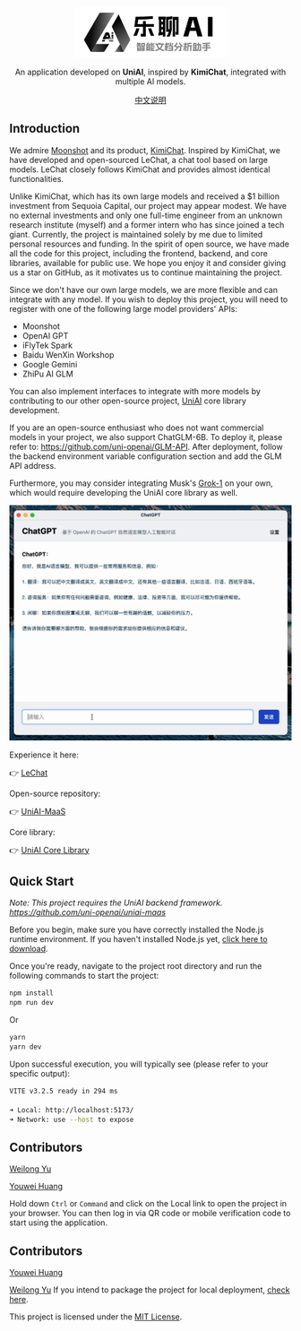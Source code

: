 <p align="center">
    <img height="90px" src="./img/logo.png"/>
</p>

<p align=center>An application developed on <b>UniAI</b>, inspired by <b>KimiChat</b>, integrated with multiple AI models.</p>

<p align=center> <a href="./README_CN.md">中文说明</a></p>

## Introduction

We admire [Moonshot](https://www.moonshot.cn/) and its product, [KimiChat](https://kimi.moonshot.cn/). Inspired by KimiChat, we have developed and open-sourced LeChat, a chat tool based on large models. LeChat closely follows KimiChat and provides almost identical functionalities.

Unlike KimiChat, which has its own large models and received a $1 billion investment from Sequoia Capital, our project may appear modest. We have no external investments and only one full-time engineer from an unknown research institute (myself) and a former intern who has since joined a tech giant. Currently, the project is maintained solely by me due to limited personal resources and funding. In the spirit of open source, we have made all the code for this project, including the frontend, backend, and core libraries, available for public use. We hope you enjoy it and consider giving us a star on GitHub, as it motivates us to continue maintaining the project.

Since we don't have our own large models, we are more flexible and can integrate with any model. If you wish to deploy this project, you will need to register with one of the following large model providers' APIs:

- Moonshot
- OpenAI GPT
- iFlyTek Spark
- Baidu WenXin Workshop
- Google Gemini
- ZhiPu AI GLM

You can also implement interfaces to integrate with more models by contributing to our other open-source project, [UniAI](https://github.com/uni-openai/uniai) core library development.

If you are an open-source enthusiast who does not want commercial models in your project, we also support ChatGLM-6B. To deploy it, please refer to: <https://github.com/uni-openai/GLM-API>. After deployment, follow the backend environment variable configuration section and add the GLM API address.

Furthermore, you may consider integrating Musk's [Grok-1](https://huggingface.co/xai-org/grok-1) on your own, which would require developing the UniAI core library as well.

![preview](img/preview.gif)

Experience it here:

👉 [LeChat](https://lechat.cas-ll.cn)

Open-source repository:

👉 [UniAI-MaaS](https://github.com/uni-openai/uniai-maas)

Core library:

👉 [UniAI Core Library](https://github.com/uni-openai/uniai)


## Quick Start

*Note: This project requires the UniAI backend framework. <https://github.com/uni-openai/uniai-maas>*

Before you begin, make sure you have correctly installed the Node.js runtime environment. If you haven't installed Node.js yet, [click here to download](https://nodejs.org/).

Once you're ready, navigate to the project root directory and run the following commands to start the project:

```bash
npm install
npm run dev
```

Or

```bash
yarn
yarn dev
```

Upon successful execution, you will typically see (please refer to your specific output):

```bash
VITE v3.2.5 ready in 294 ms

➜ Local: http://localhost:5173/
➜ Network: use --host to expose
```
## Contributors
[Weilong Yu](https://github.com/mrkk1)

[Youwei Huang](https://github.com/devilyouwei)

Hold down `Ctrl` or `Command` and click on the Local link to open the project in your browser. You can then log in via QR code or mobile verification code to start using the application.
## Contributors

[Youwei Huang](https://github.com/devilyouwei)

[Weilong Yu](https://github.com/mrkk1)
If you intend to package the project for local deployment, [check here](/docs/electron-packaging-guide.md).

This project is licensed under the [MIT License](LICENSE).
